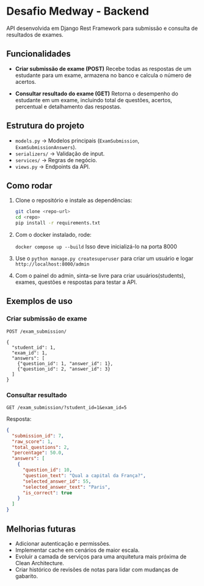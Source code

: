 # Desafio Medway - Backend

API desenvolvida em Django Rest Framework para submissão e consulta de resultados de exames.

## Funcionalidades

* **Criar submissão de exame (POST)**
  Recebe todas as respostas de um estudante para um exame, armazena no banco e calcula o número de acertos.

* **Consultar resultado do exame (GET)**
  Retorna o desempenho do estudante em um exame, incluindo total de questões, acertos, percentual e detalhamento das respostas.

## Estrutura do projeto

* `models.py` → Modelos principais (`ExamSubmission`, `ExamSubmissionAnswers`).
* `serializers/` → Validação de input.
* `services/` → Regras de negócio.
* `views.py` → Endpoints da API.

## Como rodar

1. Clone o repositório e instale as dependências:

   ```bash
   git clone <repo-url>
   cd <repo>
   pip install -r requirements.txt
   ```
2. Com o docker instalado, rode:
   
   ```docker compose up --build```
   Isso deve inicializá-lo na porta 8000

3. Use o ```python manage.py createsuperuser``` para criar um usuário e logar ```http://localhost:8000/admin```

3. Com o painel do admin, sinta-se livre para criar usuários(students), exames, questões e respostas para testar a API.

## Exemplos de uso

### Criar submissão de exame

```
POST /exam_submission/

{
  "student_id": 1,
  "exam_id": 1,
  "answers": [
    {"question_id": 1, "answer_id": 1},
    {"question_id": 2, "answer_id": 3}
  ]
}
```

### Consultar resultado

```
GET /exam_submission/?student_id=1&exam_id=5
```

Resposta:

```json
{
  "submission_id": 7,
  "raw_score": 1,
  "total_questions": 2,
  "percentage": 50.0,
  "answers": [
    {
      "question_id": 10,
      "question_text": "Qual a capital da França?",
      "selected_answer_id": 55,
      "selected_answer_text": "Paris",
      "is_correct": true
    }
  ]
}
```

## Melhorias futuras

* Adicionar autenticação e permissões.
* Implementar cache em cenários de maior escala.
* Evoluir a camada de serviços para uma arquitetura mais próxima de Clean Architecture.
* Criar histórico de revisões de notas para lidar com mudanças de gabarito.